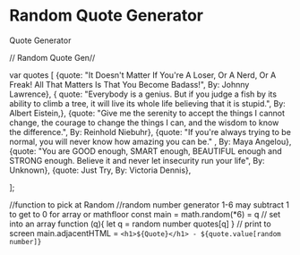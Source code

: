 # Random Quote Generator
 Quote Generator

// Random Quote Gen//

var quotes [
    {quote: "It Doesn't Matter If You're A Loser, Or A Nerd, Or A Freak! All That Matters Is That You Become Badass!", 
    By: Johnny Lawrence},
    { quote: "Everybody is a genius. But if you judge a fish by its ability to climb a tree, it will live its whole life believing that it is stupid.",
    By: Albert Eistein,},
    {quote: "Give me the serenity
to accept the things I cannot change,
the courage to change the things I can,
and the wisdom to know the difference.",
    By: Reinhold Niebuhr},
    {quote: "If you're always trying to be normal, you will never know how amazing you can be." ,
    By: Maya Angelou},
    {quote: "You are GOOD enough, SMART enough, BEAUTIFUL enough and STRONG enough. Believe it and never let insecurity run your life",
    By: Unknown},
    {quote: Just Try,
    By: Victoria Dennis},
    
];

//function to pick at Random
//random number generator 1-6 may subtract 1 to get to 0 for array or mathfloor 
  const main = 
    math.random(*6) = q
// set into an array
    function (q){
       let q = random number 
        quotes[q]
    }
// print to screen
main.adjacentHTML = ` <h1>${Quote}</h1> - ${quote.value[random number]} `